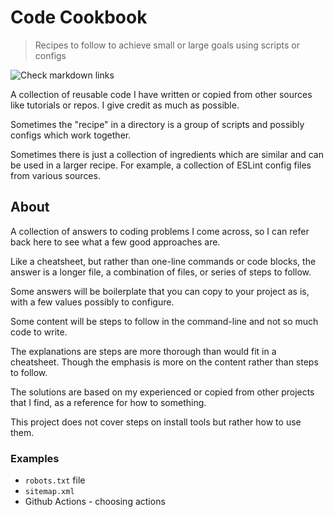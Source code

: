 # Code Cookbook
> Recipes to follow to achieve small or large goals using scripts or configs

![Check markdown links](https://github.com/MichaelCurrin/code-cookbook/workflows/Check%20markdown%20links/badge.svg)

A collection of reusable code I have written or copied from other sources like tutorials or repos. I give credit as much as possible.

Sometimes the "recipe" in a directory is a group of scripts and possibly configs which work together. 

Sometimes there is just a collection of ingredients which are similar and can be used in a larger recipe. For example, a collection of ESLint config files from various sources.


## About

A collection of answers to coding problems I come across, so I can refer back here to see what a few good approaches are.

Like a cheatsheet, but rather than one-line commands or code blocks, the answer is a longer file, a combination of files, or series of steps to follow.

Some answers will be boilerplate that you can copy to your project as is, with a few values possibly to configure.

Some content will be steps to follow in the command-line and not so much code to write.

The explanations are steps are more thorough than would fit in a cheatsheet. Though the emphasis is more on the content rather than steps to follow.

The solutions are based on my experienced or copied from other projects that I find, as a reference for how to something.

This project does not cover steps on install tools but rather how to use them.

### Examples

- `robots.txt` file
- `sitemap.xml`
- Github Actions - choosing actions

